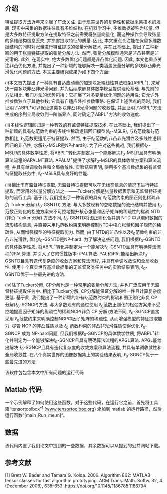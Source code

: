 ## 介绍
特征提取方法近年来引起了广泛关注. 由于现实世界的复杂性和数据采集技术的发展, 现实中采集的数据往往具有多维结构. 在机器学习中, 多维数据被称为张量.  但是大多数特征提取方法在提取特征之前需要将张量向量化, 而这种操作会导致张量的多维结构信息丢失, 并损害提取特征的质量. 因此, 本文重点关注能在保留多维数据结构的同时对张量进行特征提取的张量分解技术, 并在此基础上, 提出了三种新颖的用于张量特征提取的张量分解方法. 然而, 张量分解模型通常是非凸甚至是非光滑的. 此外, 在现实中, 绝大多数优化问题都是非凸优化问题. 因此, 本文也重点关注非凸优化方法, 并提出了一种新颖的能够解决一类涵盖张量分解的多块非凸非光滑优化问题的方法. 
本文主要研究成果为如下四个方面: 

(i)本文首先提出了一种具有自适应动量的加速块近端线性算法框架(ABPL$^+$), 来解决一类多块非凸非光滑问题, 并为后续求解具体数学模型提供理论基础.  与先前的方法相比, 我们方法的优势包括：它扩展了对多变量优化问题的适用性; 它允许外推参数独立于其他参数; 它具有自适应外推参数策略. 
在保证上述优点的同时, 我们证明了ABPL$^+$可以保证这类多块非凸非光滑问题的收敛性, 并且证明了ABPL$^+$方法生成的序列全局收敛到一阶临界点, 同时确定了ABPL$^+$方法的收敛速度. 

(ii)多线性逻辑回归是一种有效的有监督特征提取技术, 在此基础上, 我们提出了一种新颖的具有$\ell_0$范数约束的多线性稀疏逻辑回归模型($\ell_0$-MSLR), 与$\ell_1$范数和$\ell_2$范数相比, $\ell_0$范数更适用于特征提取.  然而, 由于$\ell_0$范数的非凸非光滑性及多线性逻辑回归的非凸性, 求解$\ell_0$-MSLR是NP-hard的. 为了应对这些挑战, 我们根据$\ell_{0}$-MSLR的具体数学性质, 将ABPL$^+$转化并制定为一个能够解决$\ell_0$-MSLR且具有明确算法流程的APALM$^+$算法. APALM$^+$提供了求解$\ell_0$-MSLR的具体收敛方案和算法流程, 并具有单调收敛性和全局收敛性.  实验结果表明, 使用多个基准数据集的有监督特征提取任务中, $\ell_0$-MSLR具有良好的性能.  
 
(iii)相比于有监督特征提取, 无监督特征提取可以在无标签信息的情况下进行特征提取, 而常用的张量分解方法之一——Tucker分解是张量数据表示和无监督特征提取的流行工具. 基于此, 我们提出了一种新颖的具有 $\ell_{0}$范数约束的图正则化稀疏非负 Tucker 分解 ($\ell_{0}$-GSNTD) 方法. 与大多数现有的忽略数据的流形结构并使用 $\ell_{0}$范数正则化的松弛方案来不可控地提升核心张量和因子矩阵的稀疏性的稀疏 NTD (非负 Tucker 分解) 方法不同, 
$\ell_{0}$-GSNTD将图正则化合并到 NTD 中以编码数据的流形结构信息, 并直接采用$\ell_{0}$范数约束来明确控制NTD中核心张量和因子矩阵的稀疏性, 从而增强模型的特征提取能力. 然而, 由于NTD的非凸性以及$\ell_{0}$范数约束的非凸非光滑性, 优化$\ell_{0}$-GSNTD是NP-hard. 
为了解决这些问题, 我们根据$\ell_{0}$-GSNTD的具体数学性质, 将ABPL$^+$转化并制定为一个能解决$\ell_{0}$-GSNTD且具有明确算法流程的PAL算法, 并引入了它的惯性版本: iPAL算法.  PAL和iPAL能给出解决$\ell_{0}$-GSNTD且具有迭代复杂度的收敛方案和算法流程, 并具有单调收敛性和全局收敛性.  使用十个真实世界基准数据集的无监督聚类任务中的实验结果表明, $\ell_{0}$-GSNTD优于一些最先进的方法.  

(iv)除了Tucker分解, CP分解也是一种常用的张量分解方法, 并也广泛应用于无监督特征提取任务中. 相比于Tucker分解, CP分解能保证分解的唯一性且计算复杂度更低. 基于此, 我们提出了一种新颖的带有$\ell_{0}$范数约束的稀疏和图正则化非负 CP 分解($\ell_{0}$-SGNCP)方法. 与大多数现有的通过使用 $\ell_{0}$范数正则化的松弛方案来不受控地提高因子矩阵的稀疏性的稀疏NCP(非负 CP 分解)方法不同, $\ell_{0}$-SGNCP直接采用 $\ell_{0}$范数约束来明确控制NCP中因子矩阵的稀疏性, 从而增强模型的特征提取能力. 
尽管 NCP 的非凸性质以及 $\ell_{0}$ 范数约束的非凸非光滑性质使得优化 $\ell_{0}$-SGNCP 成为 NP-hard问题, 但我们根据$\ell_{0}$-SGNCP的具体数学性质, 将ABPL$^+$转化并制定为一个能够解决$\ell_{0}$-SGNCP且具有明确算法流程的APGL算法. APGL能给出解决 $\ell_{0}$-SGNCP且具有迭代复杂度的收敛方案和算法流程, 并具有单调收敛性和全局收敛性.  在八个真实世界的图像数据集上的实验结果表明,  $\ell_{0}$-SGNCP优于一些最先进的方法. 

该软件包包含本文中所有问题的运行代码

## Matlab 代码
一个示例解释了如何使用这些函数。对于这些代码，在运行它之前，首先将工具箱“tensortoolbox”[<sup>1</sup>](#refer-id) (www.tensortoolbox.org) 添加到 matlab 的运行路径，然后运行函数“[main_Run_me.m]“。


## 数据
该代码内置了我们论文中提到的一些数据，其余数据可以从提到的公共网站下载。

## 参考文献
[1] Brett W. Bader and Tamara G. Kolda. 2006. Algorithm 862: MATLAB tensor classes for fast algorithm prototyping. ACM Trans. Math. Softw. 32, 4 (December 2006), 635–653. https://doi.org/10.1145/1186785.1186794
